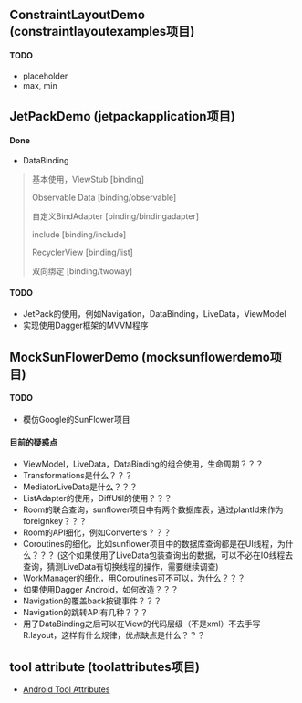 ## ConstraintLayoutDemo (constraintlayoutexamples项目)
#### TODO
* placeholder
* max, min
## JetPackDemo (jetpackapplication项目)
#### Done
* DataBinding
> 基本使用，ViewStub [binding]
>
> Observable Data [binding/observable]
>
> 自定义BindAdapter [binding/bindingadapter]
>
> include [binding/include]
>
> RecyclerView [binding/list]
>
> 双向绑定 [binding/twoway]
#### TODO
* JetPack的使用，例如Navigation，DataBinding，LiveData，ViewModel
* 实现使用Dagger框架的MVVM程序
## MockSunFlowerDemo (mocksunflowerdemo项目)
#### TODO
* 模仿Google的SunFlower项目
#### 目前的疑惑点
* ViewModel，LiveData，DataBinding的组合使用，生命周期？？？
* Transformations是什么？？？
* MediatorLiveData是什么？？？
* ListAdapter的使用，DiffUtil的使用？？？
* Room的联合查询，sunflower项目中有两个数据库表，通过plantId来作为foreignkey？？？
* Room的API细化，例如Converters？？？
* Coroutines的细化，比如sunflower项目中的数据库查询都是在UI线程，为什么？？？
(这个如果使用了LiveData包装查询出的数据，可以不必在IO线程去查询，猜测LiveData有切换线程的操作，需要继续调查)
* WorkManager的细化，用Coroutines可不可以，为什么？？？
* 如果使用Dagger Android，如何改造？？？
* Navigation的覆盖back按键事件？？？
* Navigation的跳转API有几种？？？
* 用了DataBinding之后可以在View的代码层级（不是xml）不去手写R.layout，这样有什么规律，优点缺点是什么？？？
## tool attribute (toolattributes项目)
* [Android Tool Attributes](https://developer.android.com/studio/write/tool-attributes)